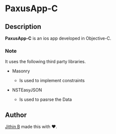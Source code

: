 # PaxusApp-C

## Description


**PaxusApp-C** is an ios app developed in Objective-C.



### Note


It uses the following third party libraries.

- Masonry 

  * Is used to implement constraints 

- NSTEasyJSON

  * Is used to pasrse the Data 


## Author

[Jithin B](https://www.linkedin.com/in/jithin-b-124506125) made this with ❤️. 
